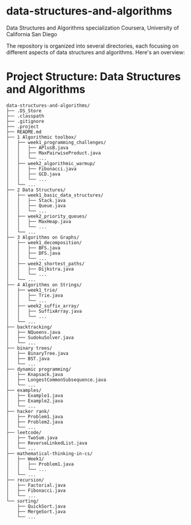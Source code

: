 # data-structures-and-algorithms
Data Structures and Algorithms specialization Coursera, University of California San Diego

The repository is organized into several directories, each focusing on different aspects of data structures and algorithms. Here's an overview:​


# Project Structure: Data Structures and Algorithms

```plaintext
data-structures-and-algorithms/
├── .DS_Store
├── .classpath
├── .gitignore
├── .project
├── README.md
├── 1 Algorithmic toolbox/
│   ├── week1_programming_challenges/
│   │   ├── APlusB.java
│   │   ├── MaxPairwiseProduct.java
│   │   └── ...
│   ├── week2_algorithmic_warmup/
│   │   ├── Fibonacci.java
│   │   ├── GCD.java
│   │   └── ...
│   └── ...
├── 2 Data Structures/
│   ├── week1_basic_data_structures/
│   │   ├── Stack.java
│   │   ├── Queue.java
│   │   └── ...
│   ├── week2_priority_queues/
│   │   ├── MaxHeap.java
│   │   └── ...
│   └── ...
├── 3 Algorithms on Graphs/
│   ├── week1_decomposition/
│   │   ├── BFS.java
│   │   ├── DFS.java
│   │   └── ...
│   ├── week2_shortest_paths/
│   │   ├── Dijkstra.java
│   │   └── ...
│   └── ...
├── 4 Algorithms on Strings/
│   ├── week1_trie/
│   │   ├── Trie.java
│   │   └── ...
│   ├── week2_suffix_array/
│   │   ├── SuffixArray.java
│   │   └── ...
│   └── ...
├── backtracking/
│   ├── NQueens.java
│   ├── SudokuSolver.java
│   └── ...
├── binary trees/
│   ├── BinaryTree.java
│   ├── BST.java
│   └── ...
├── dynamic programming/
│   ├── Knapsack.java
│   ├── LongestCommonSubsequence.java
│   └── ...
├── examples/
│   ├── Example1.java
│   ├── Example2.java
│   └── ...
├── hacker rank/
│   ├── Problem1.java
│   ├── Problem2.java
│   └── ...
├── leetcode/
│   ├── TwoSum.java
│   ├── ReverseLinkedList.java
│   └── ...
├── mathematical-thinking-in-cs/
│   ├── Week1/
│   │   ├── Problem1.java
│   │   └── ...
│   └── ...
├── recursion/
│   ├── Factorial.java
│   ├── Fibonacci.java
│   └── ...
└── sorting/
    ├── QuickSort.java
    ├── MergeSort.java
    └── ...
